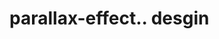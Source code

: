 # parallax-effect.. desgin                                                                                                                                                                                                                                                                                                                                                                                                                                                                                   
